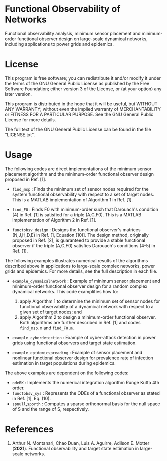 # Functional Observability of Networks
Functional observability analysis, minimum sensor placement and minimum-order functional observer design on large-scale dynamical networks, including applications to power grids and epidemics. 

# License

This program is free software; you can redistribute it and/or modify it under the terms of the GNU General Public License as published by the Free Software Foundation; either version 3 of the License, or (at your option) any later version.

This program is distributed in the hope that it will be useful, but WITHOUT ANY WARRANTY; without even the implied warranty of MERCHANTABILITY or FITNESS FOR A PARTICULAR PURPOSE. See the GNU General Public License for more details.

The full text of the GNU General Public License can be found in the file "LICENSE.txt".


# Usage


The following codes are direct implementations of the minimum sensor placement algorithm and the minimum-order functional observer design proposed in Ref. [1].

- `find_msp` : Finds the minimum set of sensor nodes required for the system functional observability with respect to a set of target nodes. This is a MATLAB implementation of Algorithm 1 in Ref. [1].

- `find_F0` : Finds F0 with minimum-order such that Darouach's condition (4) in Ref. [1] is satisfied for a triple (A,C,F0). This is a MATLAB implementation of Algorithm 2 in Ref. [1].

- `functobsv_design` : Designs the functional observer's matrices (N,J,H,D,E) in Ref. [1, Equation (10)]. The design method, originally proposed in Ref. [2], is guaranteed to provide a stable functional observer if the triple (A,C,F0) satisfies Darouach's conditions (4-5) in Ref. [1].




The following examples illustrates numerical results of the algorithms described above in applications to large-scale complex networks, power grids and epidemics. For more details, see the full description in each file.

- `example_dynamicalnetwork` : Example of minimum sensor placement and minimum-order functional observer design for a random complex dynamical networks. This code examplifies how to:
    1. apply Algorithm 1 to determine the minimum set of sensor nodes for functional observability of a dynamical network with respect to a given set of target nodes; and
    2. apply Algorithm 2 to design a minimum-order functional observer.
Both algorithms are further described in Ref. [1] and codes `find_msp.m` and `find_F0.m`.

- `example_cyberdetection` : Example of cyber-attack detection in power grids using functional observers and target state estimation.

- `example_epidemicspreading` : Example of sensor placement and nonlinear functional observer design for prevalence rate of infection estimation in target populations during epidemics.




The above examples are dependent on the following codes:

- `odeRK` : Implements the numerical integration algorithm Runge Kutta 4th order.
- `functobsv_sys` : Represents the ODEs of a functional observer as stated in Ref. [1], Eq. (10).
- `spnull`,`sporth` :  Computes a sparse orthonormal basis for the null space of S and the range of S, respectively.



# References
1. Arthur N. Montanari, Chao Duan, Luis A. Aguirre, Adilson E. Motter (**2021**). Functional observability and target state estimation in large-scale networks.
